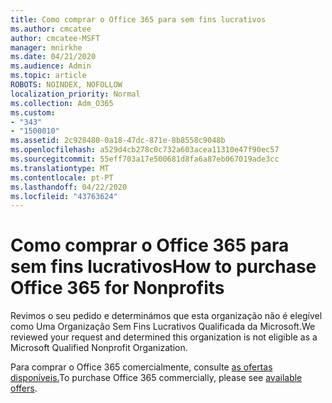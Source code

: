 ```yaml
---
title: Como comprar o Office 365 para sem fins lucrativos
ms.author: cmcatee
author: cmcatee-MSFT
manager: mnirkhe
ms.date: 04/21/2020
ms.audience: Admin
ms.topic: article
ROBOTS: NOINDEX, NOFOLLOW
localization_priority: Normal
ms.collection: Adm_O365
ms.custom:
- "343"
- "1500010"
ms.assetid: 2c928480-0a18-47dc-871e-8b8558c9048b
ms.openlocfilehash: a529d4cb278c0c732a603acea11310e47f90ec57
ms.sourcegitcommit: 55eff703a17e500681d8fa6a87eb067019ade3cc
ms.translationtype: MT
ms.contentlocale: pt-PT
ms.lasthandoff: 04/22/2020
ms.locfileid: "43763624"
---
```

# <a name="how-to-purchase-office-365-for-nonprofits"></a><span data-ttu-id="4b1c2-102">Como comprar o Office 365 para sem fins lucrativos</span><span class="sxs-lookup"><span data-stu-id="4b1c2-102">How to purchase Office 365 for Nonprofits</span></span>

<span data-ttu-id="4b1c2-103">Revimos o seu pedido e determinámos que esta organização não é elegível como Uma Organização Sem Fins Lucrativos Qualificada da Microsoft.</span><span class="sxs-lookup"><span data-stu-id="4b1c2-103">We reviewed your request and determined this organization is not eligible as a Microsoft Qualified Nonprofit Organization.</span></span>
  
<span data-ttu-id="4b1c2-104">Para comprar o Office 365 comercialmente, consulte [as ofertas disponíveis.](https://portal.office.com/AdminPortal/Home)</span><span class="sxs-lookup"><span data-stu-id="4b1c2-104">To purchase Office 365 commercially, please see [available offers](https://portal.office.com/AdminPortal/Home).</span></span>